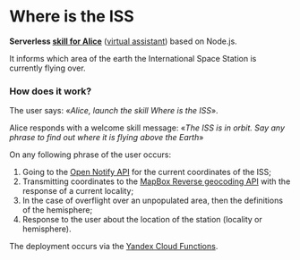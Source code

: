# Where is the ISS

**Serverless [skill for Alice](https://dialogs.yandex.com/store/skills/3b4d3762-gde-mks)** ([virtual assistant](<https://en.wikipedia.org/wiki/Alice_(virtual_assistant)>)) based on Node.js.

It informs which area of the earth the International Space Station is currently flying over.

### How does it work?

The user says: «_Alice, launch the skill Where is the ISS_».

Alice responds with a welcome skill message: «_The ISS is in orbit. Say any phrase to find out where it is flying above the Earth_»

On any following phrase of the user occurs:

1. Going to the [Open Notify API](http://open-notify.org/Open-Notify-API/ISS-Location-Now/) for the current coordinates of the ISS;
2. Transmitting coordinates to the [MapBox Reverse geocoding API](https://docs.mapbox.com/api/search/geocoding/#reverse-geocoding) with the response of a current locality;
3. In the case of overflight over an unpopulated area, then the definitions of the hemisphere;
4. Response to the user about the location of the station (locality or hemisphere).

The deployment occurs via the [Yandex Cloud Functions](https://cloud.yandex.com/en/services/functions).
